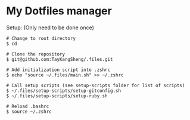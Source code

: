 # My Dotfiles manager

Setup: (Only need to be done once)
```
# Change to root directory
$ cd

# Clone the repository
$ git@github.com:TayKangSheng/.files.git 

# Add initialization script into .zshrc
$ echo "source ~/.files/main.sh" >> ~/.zshrc

# Call setup scripts (see setup-scripts folder for list of scripts)
$ ~/.files/setup-scripts/setup-gitconfig.sh
$ ~/.files/setup-scripts/setup-ruby.sh

# Reload .bashrc
$ source ~/.zshrc
```
